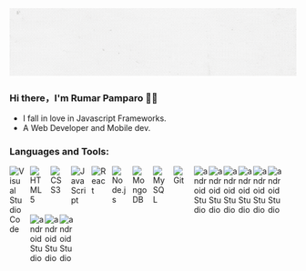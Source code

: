 <p align="center">
  <img alig src="https://github.com/CODEX-17/CODEX-17/blob/main/Rumar%20C.%20Pamparo%20(3).gif" />
</p>



### Hi there，I'm Rumar Pamparo 🙋‍♂️

- I fall in love in Javascript Frameworks.
- A Web Developer and Mobile dev.

### Languages and Tools:

<img align="left" alt="Visual Studio Code" width="26px" src="https://cdn.jsdelivr.net/gh/devicons/devicon/icons/vscode/vscode-original.svg" style="padding-right:10px;" />
<img align="left" alt="HTML5" width="26px" src="https://cdn.jsdelivr.net/gh/devicons/devicon/icons/html5/html5-original.svg" style="padding-right:10px;" />
<img align="left" alt="CSS3" width="26px" src="https://cdn.jsdelivr.net/gh/devicons/devicon/icons/css3/css3-original.svg" style="padding-right:10px;" />
<img align="left" alt="JavaScript" width="26px" src="https://cdn.jsdelivr.net/gh/devicons/devicon/icons/javascript/javascript-original.svg" style="padding-right:10px;" />
<img align="left" alt="React" width="26px" src="https://cdn.jsdelivr.net/gh/devicons/devicon/icons/react/react-original.svg" style="padding-right:10px;" />
<img align="left" alt="Node.js" width="26px" src="https://cdn.jsdelivr.net/gh/devicons/devicon/icons/nodejs/nodejs-original.svg" style="padding-right:10px;" />
<img align="left" alt="MongoDB" width="26px" src="https://cdn.jsdelivr.net/gh/devicons/devicon/icons/mongodb/mongodb-original.svg" style="padding-right:10px;" />
<img align="left" alt="MySQL" width="26px" src="https://cdn.jsdelivr.net/gh/devicons/devicon/icons/mysql/mysql-original.svg" style="padding-right:10px;" />
<img align="left" alt="Git" width="26px" src="https://cdn.jsdelivr.net/gh/devicons/devicon/icons/git/git-original.svg" style="padding-right:10px;" />

<img align="left" alt="androidStudio" width="26px" src="https://cdn.jsdelivr.net/gh/devicons/devicon/icons/github/github-original.svg" />
<img align="left" alt="androidStudio" width="26px" src="https://cdn.jsdelivr.net/gh/devicons/devicon/icons/androidstudio/androidstudio-original.svg" />
<img align="left" alt="androidStudio" width="26px" src="https://cdn.jsdelivr.net/gh/devicons/devicon/icons/canva/canva-original.svg" />
<img align="left" alt="androidStudio" width="26px" src="https://cdn.jsdelivr.net/gh/devicons/devicon/icons/figma/figma-original.svg" />
<img align="left" alt="androidStudio" width="26px" src="https://cdn.jsdelivr.net/gh/devicons/devicon/icons/ionic/ionic-original.svg" />
<img align="left" alt="androidStudio" width="26px" src="https://cdn.jsdelivr.net/gh/devicons/devicon/icons/java/java-original-wordmark.svg" />
<img align="left" alt="androidStudio" width="26px" src="https://cdn.jsdelivr.net/gh/devicons/devicon/icons/php/php-original.svg" />
<img align="left" alt="androidStudio" width="26px" src="https://cdn.jsdelivr.net/gh/devicons/devicon/icons/photoshop/photoshop-plain.svg" />
<i align="left" alt="androidStudio" width="26px" class="devicon-bootstrap-plain colored"></i>
<img align="left" alt="androidStudio" width="26px" src="https://cdn.jsdelivr.net/gh/devicons/devicon/icons/tailwindcss/tailwindcss-original-wordmark.svg" />



          
